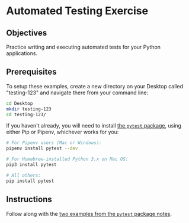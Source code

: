 # Automated Testing Exercise

## Objectives

Practice writing and executing automated tests for your Python applications.

## Prerequisites

To setup these examples, create a new directory on your Desktop called "testing-123" and navigate there from your command line:

```sh
cd Desktop
mkdir testing-123
cd testing-123/
```

If you haven't already, you will need to install [the `pytest` package](/notes/programming-languages/python/packages/pytest.md), using either Pip or Pipenv, whichever works for you:

```sh
# For Pipenv users (Mac or Windows):
pipenv install pytest --dev

# For Homebrew-installed Python 3.x on Mac OS:
pip3 install pytest

# All others:
pip install pytest
```

## Instructions

Follow along with the [two examples from the `pytest` package notes](/notes/programming-languages/python/packages/pytest.md#usage).
